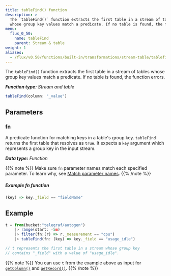 ```yaml
---
title: tableFind() function
description: >
  The `tableFind()` function extracts the first table in a stream of tables
  whose group key values match a predicate. If no table is found, the function errors.
menu:
  flux_0_50:
    name: tableFind
    parent: Stream & table
weight: 1
aliases:
  - /flux/v0.50/functions/built-in/transformations/stream-table/tablefind/
---
```


The `tableFind()` function extracts the first table in a stream of tables whose
group key values match a predicate. If no table is found, the function errors.

_**Function type:** Stream and table_  

```js
tableFind(column: "_value")
```

## Parameters

### fn
A predicate function for matching keys in a table's group key.
`tableFind` returns the first table that resolves as `true`.
It expects a `key` argument which represents a group key in the input stream.

_**Data type:** Function_

{{% note %}}
Make sure `fn` parameter names match each specified parameter.
To learn why, see [Match parameter names](/flux/v0.50/language/data-model/#match-parameter-names).
{{% /note %}}

##### Example fn function
```js
(key) => key._field == "fieldName"
```

## Example
```js
t = from(bucket:"telegraf/autogen")
    |> range(start: -5m)
    |> filter(fn:(r) => r._measurement == "cpu")
    |> tableFind(fn: (key) => key._field == "usage_idle")

// t represents the first table in a stream whose group key
// contains "_field" with a value of "usage_idle".
```

{{% note %}}
You can use `t` from the example above as input for [`getColumn()`](/flux/v0.50/stdlib/built-in/transformations/stream-table/getcolumn/)
and [`getRecord()`](/flux/v0.50/stdlib/built-in/transformations/stream-table/getrecord/).
{{% /note %}}
